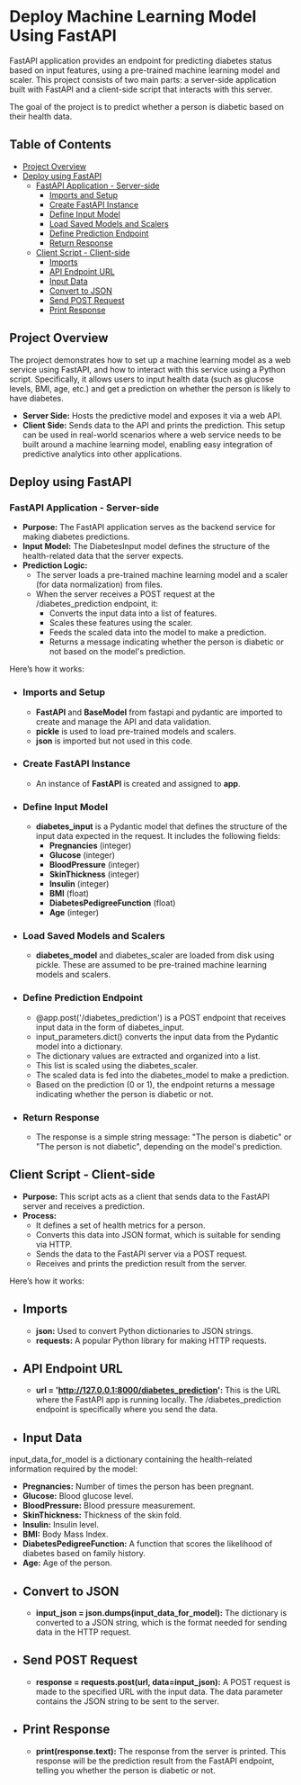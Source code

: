 # Deploy Machine Learning Model Using FastAPI
FastAPI application provides an endpoint for predicting diabetes status based on input features, using a pre-trained machine learning model and scaler. This project consists of two main parts: a server-side application built with FastAPI and a client-side script that interacts with this server. 

The goal of the project is to predict whether a person is diabetic based on their health data.

## Table of Contents
- [Project Overview](#project-overview)
- [Deploy using FastAPI](#deploy-using-fastapi)
  - [FastAPI Application - Server-side](#fastapi-application---server-side)
    - [Imports and Setup](#imports-and-setup)
    - [Create FastAPI Instance](#create-fastapi-instance)
    - [Define Input Model](#define-input-model)
    - [Load Saved Models and Scalers](#load-saved-models-and-scalers)
    - [Define Prediction Endpoint](#define-prediction-endpoint)
    - [Return Response](#return-response)
  - [Client Script - Client-side](#client-script---client-side)
    - [Imports](#imports)
    - [API Endpoint URL](#api-endpoint-url)
    - [Input Data](#input-data)
    - [Convert to JSON](#convert-to-json)
    - [Send POST Request](#send-post-request)
    - [Print Response](#print-response)

## Project Overview
The project demonstrates how to set up a machine learning model as a web service using FastAPI, and how to interact with this service using a Python script. Specifically, it allows users to input health data (such as glucose levels, BMI, age, etc.) and get a prediction on whether the person is likely to have diabetes.

- **Server Side:** Hosts the predictive model and exposes it via a web API.
- **Client Side:** Sends data to the API and prints the prediction.
This setup can be used in real-world scenarios where a web service needs to be built around a machine learning model, enabling easy integration of predictive analytics into other applications.

## Deploy using FastAPI
### FastAPI Application - Server-side
- **Purpose:** The FastAPI application serves as the backend service for making diabetes predictions.
- **Input Model:** The DiabetesInput model defines the structure of the health-related data that the server expects.
- **Prediction Logic:**
  - The server loads a pre-trained machine learning model and a scaler (for data normalization) from files.
  - When the server receives a POST request at the /diabetes_prediction endpoint, it:
    - Converts the input data into a list of features.
    - Scales these features using the scaler.
    - Feeds the scaled data into the model to make a prediction.
    - Returns a message indicating whether the person is diabetic or not based on the model's prediction.

Here’s how it works:
- ### Imports and Setup
  - **FastAPI** and **BaseModel** from fastapi and pydantic are imported to create and manage the API and data validation.
  - **pickle** is used to load pre-trained models and scalers.
  - **json** is imported but not used in this code.

- ### Create FastAPI Instance
  - An instance of **FastAPI** is created and assigned to **app**.

- ### Define Input Model
  - **diabetes_input** is a Pydantic model that defines the structure of the input data expected in the request. It includes the following fields:
    - **Pregnancies** (integer)
    - **Glucose** (integer)
    - **BloodPressure** (integer)
    - **SkinThickness** (integer)
    - **Insulin** (integer)
    - **BMI** (float)
    - **DiabetesPedigreeFunction** (float)
    - **Age** (integer)

- ### Load Saved Models and Scalers
  - **diabetes_model** and diabetes_scaler are loaded from disk using pickle. These are assumed to be pre-trained machine learning models and scalers.

- ### Define Prediction Endpoint
  - @app.post('/diabetes_prediction') is a POST endpoint that receives input data in the form of diabetes_input.
  - input_parameters.dict() converts the input data from the Pydantic model into a dictionary.
  - The dictionary values are extracted and organized into a list.
  - This list is scaled using the diabetes_scaler.
  - The scaled data is fed into the diabetes_model to make a prediction.
  - Based on the prediction (0 or 1), the endpoint returns a message indicating whether the person is diabetic or not.

- ### Return Response
  - The response is a simple string message: "The person is diabetic" or "The person is not diabetic", depending on the model's prediction.
 
## Client Script - Client-side
- **Purpose:** This script acts as a client that sends data to the FastAPI server and receives a prediction.
- **Process:**
  - It defines a set of health metrics for a person.
  - Converts this data into JSON format, which is suitable for sending via HTTP.
  - Sends the data to the FastAPI server via a POST request.
  - Receives and prints the prediction result from the server.
 
Here’s how it works:
- ## Imports
  - **json:** Used to convert Python dictionaries to JSON strings.
  - **requests:** A popular Python library for making HTTP requests.
- ## API Endpoint URL
  - **url = 'http://127.0.0.1:8000/diabetes_prediction':** This is the URL where the FastAPI app is running locally. The /diabetes_prediction endpoint is specifically where you send the data.
- ## Input Data
input_data_for_model is a dictionary containing the health-related information required by the model:
  - **Pregnancies:** Number of times the person has been pregnant.
  - **Glucose:** Blood glucose level.
  - **BloodPressure:** Blood pressure measurement.
  - **SkinThickness:** Thickness of the skin fold.
  - **Insulin:** Insulin level.
  - **BMI:** Body Mass Index.
  - **DiabetesPedigreeFunction:** A function that scores the likelihood of diabetes based on family history.
  - **Age:** Age of the person.
- ## Convert to JSON
  - **input_json = json.dumps(input_data_for_model):** The dictionary is converted to a JSON string, which is the format needed for sending data in the HTTP request.
- ## Send POST Request
  - **response = requests.post(url, data=input_json):** A POST request is made to the specified URL with the input data. The data parameter contains the JSON string to be sent to the server.
- ## Print Response
  - **print(response.text):** The response from the server is printed. This response will be the prediction result from the FastAPI endpoint, telling you whether the person is diabetic or not.
